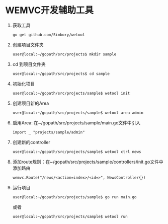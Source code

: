 # WEMVC开发辅助工具
1. 获取工具

   `go get github.com/Simbory/wetool`
   
2. 创建项目文件夹

   `user@local:~/gopath/src/projects$ mkdir sample`
3. cd 到项目文件夹

   `user@local:~/gopath/src/projects$ cd sample`
   
4. 初始化项目

   `user@local:~/gopath/src/projects/sample$ wetool init`
   
5. 创建项目新的Area

   `user@local:~/gopath/src/projects/sample$ wetool area admin`
   
6. 启用Area: 在~/gopath/src/projects/sample/main.go文件中引入

   `import _ "projects/sample/admin"`

7. 创建新的controller

   `user@local:~/gopath/src/projects/sample$ wetool ctrl news`

8. 添加route规则：在~/gopath/src/projects/sample/controllers/init.go文件中添加路由

   `wemvc.Route("/news/<action=index>/<id=>", NewsController{})`

9. 运行项目
   
   `user@local:~/gopath/src/projects/sample$ go run main.go`
   
   或者
   
   `user@local:~/gopath/src/projects/sample$ wetool run`
